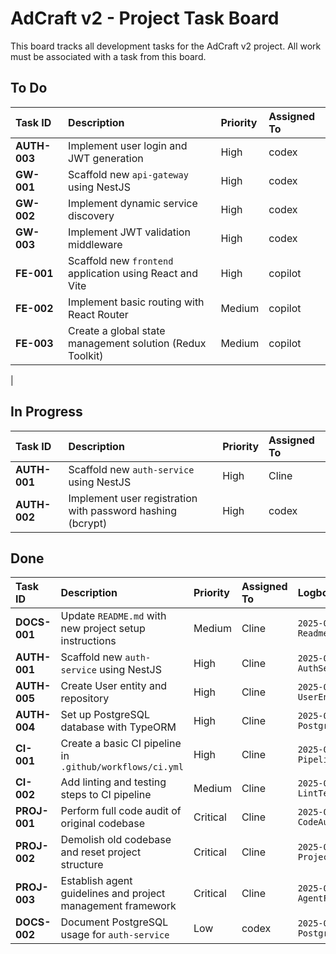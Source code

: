 # AdCraft v2 - Project Task Board

This board tracks all development tasks for the AdCraft v2 project. All work must be associated with a task from this board.

## To Do

| Task ID      | Description                                                | Priority | Assigned To |
| :----------- | :--------------------------------------------------------- | :------- | :---------- |
| **AUTH-003** | Implement user login and JWT generation                    | High     | codex       |
| **GW-001**   | Scaffold new `api-gateway` using NestJS                    | High     | codex       |
| **GW-002**   | Implement dynamic service discovery                        | High     | codex       |
| **GW-003**   | Implement JWT validation middleware                        | High     | codex       |
| **FE-001**   | Scaffold new `frontend` application using React and Vite   | High     | copilot     |
| **FE-002**   | Implement basic routing with React Router                  | Medium   | copilot     |
| **FE-003**   | Create a global state management solution (Redux Toolkit)  | Medium   | copilot     |

|

## In Progress

| Task ID      | Description                              | Priority | Assigned To |
| :----------- | :--------------------------------------- | :------- | :---------- |
| **AUTH-001** | Scaffold new `auth-service` using NestJS | High     | Cline       |
| **AUTH-002** | Implement user registration with password hashing (bcrypt) | High     | codex       |

## Done


| Task ID      | Description                                                 | Priority | Assigned To | Logbook Entry                           |
| :----------- | :---------------------------------------------------------- | :------- | :---------- | :-------------------------------------- |
| **DOCS-001** | Update `README.md` with new project setup instructions      | Medium   | Cline       | `2025-07-03-DOCS-001-ReadmeUpdate.md`   |
| **AUTH-001** | Scaffold new `auth-service` using NestJS                    | High     | Cline       | `2025-07-05-AUTH-001-AuthServiceScaffold.md` |
| **AUTH-005** | Create User entity and repository                           | High     | Cline       | `2025-07-03-AUTH-005-UserEntity.md`     |
| **AUTH-004** | Set up PostgreSQL database with TypeORM                     | High     | Cline       | `2025-07-05-AUTH-004-PostgresSetupFixed.md` |
| **CI-001**   | Create a basic CI pipeline in `.github/workflows/ci.yml`    | High     | Cline       | `2025-07-03-CI-001-PipelineSetup.md`    |
| **CI-002**   | Add linting and testing steps to CI pipeline                | Medium   | Cline       | `2025-07-03-CI-002-LintTestSteps.md`    |
| **PROJ-001** | Perform full code audit of original codebase                | Critical | Cline       | `2025-07-03-PROJ-001-CodeAudit.md`      |
| **PROJ-002** | Demolish old codebase and reset project structure           | Critical | Cline       | `2025-07-03-PROJ-002-ProjectReset.md`   |
| **PROJ-003** | Establish agent guidelines and project management framework | Critical | Cline       | `2025-07-03-PROJ-003-AgentFramework.md` |
| **DOCS-002** | Document PostgreSQL usage for `auth-service`                | Low      | codex       | `2025-07-05-DOCS-002-PostgresUpdate.md` |
